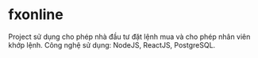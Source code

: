 # fxonline
Project sử dụng cho phép nhà đầu tư đặt lệnh mua và cho phép nhân viên khớp lệnh.
Công nghệ sử dụng: NodeJS, ReactJS, PostgreSQL.
